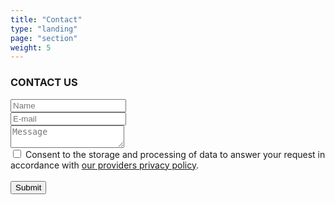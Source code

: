 ```yaml
---
title: "Contact"
type: "landing"
page: "section"
weight: 5
---
```


<div id="contact" class="col-lg-8 full-height-screen">
    <h3>CONTACT US</h3>
    <div class="form">
        <form class="contactform" action="https://formspree.io/f/mwpepeqw" method="POST">
            <input type="text" id="name" name="name" placeholder="Name" required class="inputform">
            <br>
            <input type="email" id="email" name="email" placeholder="E-mail" required class="inputform">
            <br>
            <textarea id="message" name="message" placeholder="Message" required class="textareaform"></textarea>
            <br>
            <div class="checkbox">
                <input
                    aria-describedby="dpa-consent-description"
                    class="fs-checkbox"
                    id="dpa-consent"
                    name="dpa-consent"
                    required
                    type="checkbox"
                    value="consent"
                />
                <label for="dpa-consent">
                    Consent to the storage and processing of data to answer your request in accordance with <a href="https://formspree.io/legal/privacy-policy/">our providers privacy policy</a>.
                </label>
            </div>
            <br>
            <button class="buttonform" type="submit">Submit</button>
        </form>
    </div>
</div>
